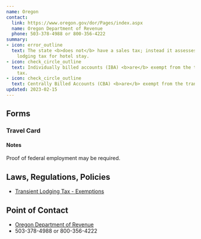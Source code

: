 ```yaml
---
name: Oregon
contact:
  link: https://www.oregon.gov/dor/Pages/index.aspx
  name: Oregon Department of Revenue
  phone: 503-378-4988 or 800-356-4222
summary:
- icon: error_outline
  text: The state <b>does not</b> have a sales tax; instead it assesses a transient
    lodging tax for hotel stay.
- icon: check_circle_outline
  text: Individually billed accounts (IBA) <b>are</b> exempt from the transient lodging
    tax.
- icon: check_circle_outline
  text: Centrally Billed Accounts (CBA) <b>are</b> exempt from the transient lodging tax.
updated: 2023-02-15
---
```


## Forms

### Travel Card

#### Notes

Proof of federal employment may be required.

## Laws, Regulations, Policies

* [Transient Lodging Tax - Exemptions](https://www.oregon.gov/DOR/programs/businesses/Pages/lodging.aspx)

## Point of Contact
- [Oregon Department of Revenue](https://www.oregon.gov/dor/Pages/index.aspx)
- 503-378-4988 or 800-356-4222